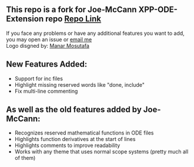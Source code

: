 ## This repo is a fork for Joe-McCann XPP-ODE-Extension repo [Repo Link](https://github.com/Joe-McCann/XPP-ODE-Extension)

If you face any problems or have any additional features you want to add, you may open an issue or [email me](mailto:muhammadmoustafa22@gmail.com)  
Logo disgned by: [Manar Mosutafa](mailto:manarmoustafa246@gmail.com)

## New Features Added:
- Support for inc files
- Highlight missing reserved words like "done, include"
- Fix multi-line commenting

## As well as the old features added by Joe-McCann:
- Recognizes reserved mathematical functions in ODE files
- Highlights function derivatives at the start of lines
- Highlights comments to improve readability
- Works with any theme that uses normal scope systems (pretty much all of them)

